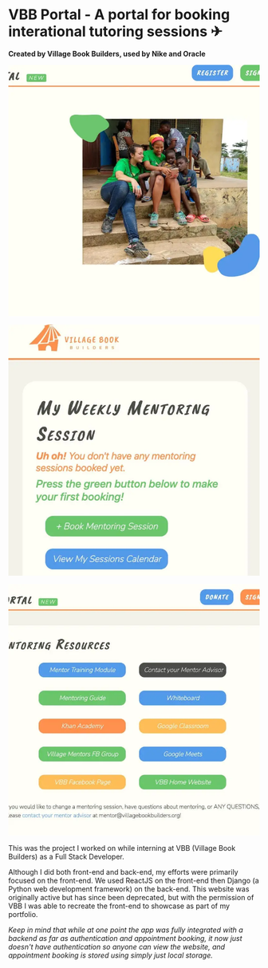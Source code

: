 # VBB Portal - A portal for booking interational tutoring sessions ✈

**Created by Village Book Builders, used by Nike and Oracle**

![Demo Screenshot 1](./README-demo-screenshot1.webp)

![Demo Screenshot 2](./README-demo-screenshot2.webp)

![Demo Screenshot 3](./README-demo-screenshot3.webp)

This was the project I worked on while interning at VBB (Village Book Builders) as a Full Stack Developer.

Although I did both front-end and back-end, my efforts were primarily focused on the front-end. We used ReactJS on the front-end then Django (a Python web development framework) on the back-end. This website was originally active but has since been deprecated, but with the permission of VBB I was able to recreate the front-end to showcase as part of my portfolio.

_Keep in mind that while at one point the app was fully integrated with a backend as far as authentication and appointment booking, it now just doesn't have authentication so anyone can view the website, and appointment booking is stored using simply just local storage._
